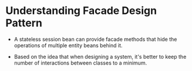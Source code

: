# Understanding Facade Design Pattern

- A stateless session bean can provide facade methods that hide the operations of multiple entity beans behind it.

- Based on the idea that when designing a system, it's better to keep the number of interactions between classes to a minimum.
